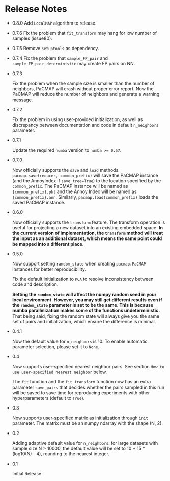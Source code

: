# Release Notes

- 0.8.0
  Add `LocalMAP` algorithm to release.

- 0.7.6
  Fix the problem that `fit_transform` may hang for low number of samples (issue80).

- 0.7.5
  Remove `setuptools` as dependency.

- 0.7.4
  Fix the problem that `sample_FP_pair` and `sample_FP_pair_deterministic` may create
  FP pairs on NN.

- 0.7.3

  Fix the problem when the sample size is smaller than the number of neighbors,
  PaCMAP will crash without proper error report. Now the PaCMAP will reduce the
  number of neighbors and generate a warning message.

- 0.7.2

  Fix the problem in using user-provided initialization, as well as discrepancy
  between documentation and code in default `n_neighbors` parameter.

- 0.7.1

  Update the required `numba` version to `numba >= 0.57`.

- 0.7.0

  Now officially supports the `save` and `load` methods.
  `pacmap.save(reducer, common_prefix)` will save the PaCMAP instance (and the AnnoyIndex if `save_tree=True`) to the location specified by the `common_prefix`. The PaCMAP instance will be named as `{common_prefix}.pkl` and the Annoy Index will be named as `{common_prefix}.ann`. Similarly, `pacmap.load(common_prefix)` loads the saved PaCMAP instance.

- 0.6.0

  Now officially supports the `transform` feature. The transform operation is useful for projecting a new dataset into an existing embedded space. **In the current version of implementation, the `transform` method will treat the input as an additional dataset, which means the same point could be mapped into a different place.**

- 0.5.0
  
  Now support setting `random_state` when creating `pacmap.PaCMAP` instances for better reproducibility.

  Fix the default initialization to `PCA` to resolve inconsistency between code and description.

  **Setting the `random_state` will affect the numpy random seed in your local environment. However, you may still get different results even if the `random_state` parameter is set to be the same. This is because numba parallelization makes some of the functions undeterministic.** That being said, fixing the random state will always give you the same set of pairs and initialization, which ensure the difference is minimal.

- 0.4.1

  Now the default value for `n_neighbors` is 10. To enable automatic parameter selection, please set it to `None`.

- 0.4
  
  Now supports user-specified nearest neighbor pairs. See section `How to use user-specified nearest neighbor` below.

  The `fit` function and the `fit_transform` function now has an extra parameter `save_pairs` that decides whether the pairs sampled in this run will be saved to save time for reproducing experiments with other hyperparameters (default to `True`).

- 0.3
  
  Now supports user-specified matrix as initialization through `init` parameter. The matrix must be an numpy ndarray with the shape (N, 2).
- 0.2
  
  Adding adaptive default value for `n_neighbors`: for large datasets with sample size N > 10000, the default value will be set to 10 + 15 * (log10(N) - 4), rounding to the nearest integer.
- 0.1

  Initial Release
